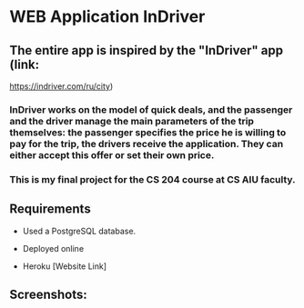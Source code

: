 # WEB Application InDriver
## The entire app is inspired by the "InDriver" app (link:
https://indriver.com/ru/city)
### InDriver works on the model of quick deals, and the passenger and the driver manage the main parameters of the trip themselves: the passenger specifies the price he is willing to pay for the trip, the drivers receive the application. They can either accept this offer or set their own price.


### This is my final project for the CS 204 course at CS AIU faculty.
## Requirements
- Used a PostgreSQL database.

- Deployed online

- Heroku [Website Link]

## Screenshots:
